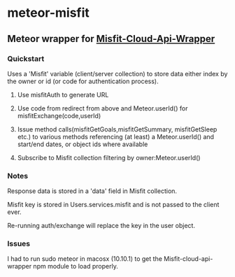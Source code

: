 # meteor-misfit
## Meteor wrapper for [Misfit-Cloud-Api-Wrapper](https://github.com/Chandler-Sun/misfit-cloud-api-wrapper) 



### Quickstart
Uses a 'Misfit' variable (client/server collection) to store data either index by the owner or id (or code for authentication process).

1. Use misfitAuth to generate URL

2. Use code from redirect from above and Meteor.userId() for misfitExchange(code,userId)

3. Issue method calls(misfitGetGoals,misfitGetSummary, misfitGetSleep etc.) to various methods referencing (at least) a Meteor.userId() and start/end dates, or object ids where available

4. Subscribe to Misfit collection filtering by owner:Meteor.userId()

### Notes
Response data is stored in a 'data' field in Misfit collection. 

Misfit key is stored in Users.services.misfit and is not passed to the client ever.

Re-running auth/exchange will replace the key in the user object.

### Issues
I had to run sudo meteor in macosx (10.10.1) to get the Misfit-cloud-api-wrapper npm module to load properly.